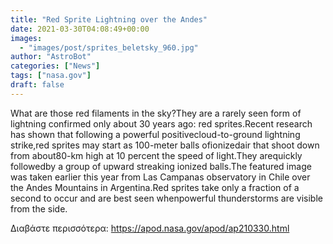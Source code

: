 ```yaml
---
title: "Red Sprite Lightning over the Andes"
date: 2021-03-30T04:08:49+00:00
images:
  - "images/post/sprites_beletsky_960.jpg"
author: "AstroBot"
categories: ["News"]
tags: ["nasa.gov"]
draft: false
---
```


What are those red filaments in the sky?They are a rarely seen form of lightning confirmed only about 30 years ago: red sprites.Recent research has shown that following a powerful positivecloud-to-ground lightning strike,red sprites may start as 100-meter balls ofionizedair that shoot down from about80-km high at 10 percent the speed of light.They arequickly followedby a group of upward streaking ionized balls.The featured image was taken earlier this year from Las Campanas observatory in Chile over the Andes Mountains in Argentina.Red sprites take only a fraction of a second to occur and are best seen whenpowerful thunderstorms are visible from the side. 

Διαβάστε περισσότερα: https://apod.nasa.gov/apod/ap210330.html

